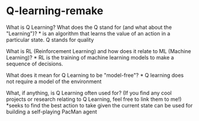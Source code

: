 # Q-learning-remake


  What is Q Learning? What does the Q stand for (and what about the "Learning")?
      * is an algorithm that learns the value of an action in a particular state. Q stands for quality

  What is RL (Reinforcement Learning) and how does it relate to ML (Machine Learning)?
      * RL is the training of machine learning models to make a sequence of decisions.

  What does it mean for Q Learning to be "model-free"?
      * Q learning does not require a model of the environment

  What, if anything, is Q Learning often used for? (If you find any cool projects or research relating to Q Learning, feel free to link them to me!)
      *seeks to find the best action to take given the current state 
      can be used for building a self-playing PacMan agent
